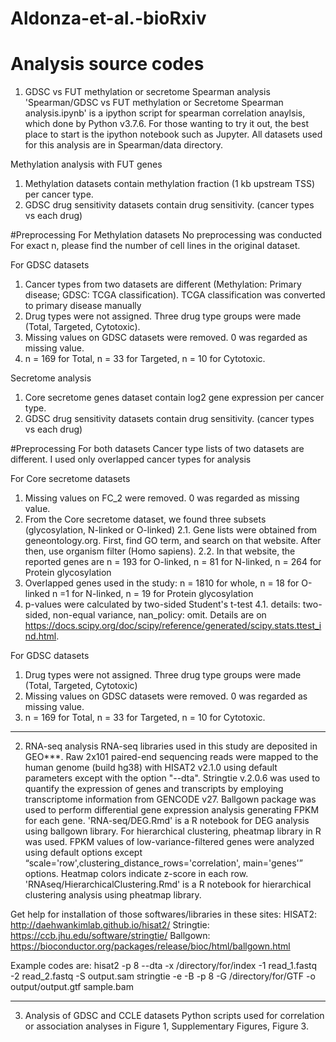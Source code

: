 # Aldonza-et-al.-bioRxiv

# Analysis source codes

1. GDSC vs FUT methylation or secretome Spearman analysis
'Spearman/GDSC vs FUT methylation or Secretome Spearman analysis.ipynb' is a ipython script for spearman correlation anaylsis, which done by Python v3.7.6. For those wanting to try it out, the best place to start is the ipython notebook such as Jupyter. All datasets used for this analysis are in Spearman/data directory.

Methylation analysis with FUT genes
1. Methylation datasets contain methylation fraction (1 kb upstream TSS) per cancer type.
2. GDSC drug sensitivity datasets contain drug sensitivity. (cancer types vs each drug)

#Preprocessing
For Methylation datasets
No preprocessing was conducted
For exact n, please find the number of cell lines in the original dataset.

For GDSC datasets
1. Cancer types from two datasets are different (Methylation: Primary disease; GDSC: TCGA classification). TCGA classification was converted to primary disease manually
2. Drug types were not assigned. Three drug type groups were made (Total, Targeted, Cytotoxic).
3. Missing values on GDSC datasets were removed. 0 was regarded as missing value.
4. n = 169 for Total, n = 33 for Targeted, n = 10 for Cytotoxic.


Secretome analysis
1. Core secretome genes dataset contain log2 gene expression per cancer type.
2. GDSC drug sensitivity datasets contain drug sensitivity. (cancer types vs each drug)

#Preprocessing
For both datasets
Cancer type lists of two datasets are different. I used only overlapped cancer types for analysis

For Core secretome datasets
1. Missing values on FC_2 were removed. 0 was regarded as missing value.
2. From the Core secretome dataset, we found three subsets (glycosylation, N-linked or O-linked)
2.1. Gene lists were obtained from geneontology.org. First, find GO term, and search on that website. After then, use organism filter (Homo sapiens).
2.2. In that website, the reported genes are n = 193 for O-linked, n = 81 for N-linked, n = 264 for Protein glycosylation
3. Overlapped genes used in the study: n = 1810 for whole, n = 18 for O-linked n =1 for N-linked, n = 19 for Protein glycosylation
4. p-values were calculated by two-sided Student's t-test
4.1. details: two-sided, non-equal variance, nan_policy: omit. Details are on https://docs.scipy.org/doc/scipy/reference/generated/scipy.stats.ttest_ind.html.

For GDSC datasets
1. Drug types were not assigned. Three drug type groups were made (Total, Targeted, Cytotoxic)
2. Missing values on GDSC datasets were removed. 0 was regarded as missing value.
3. n = 169 for Total, n = 33 for Targeted, n = 10 for Cytotoxic.
______

2. RNA-seq analysis
RNA-seq libraries used in this study are deposited in GEO***. Raw 2x101 paired-end sequencing reads were mapped to the human genome (build hg38) with HISAT2 v2.1.0 using default parameters except with the option "--dta". Stringtie v.2.0.6 was used to quantify the expression of genes and transcripts by employing transcriptome information from GENCODE v27. 
Ballgown package was used to perform differential gene expression analysis generating FPKM for each gene. 'RNA-seq/DEG.Rmd' is a R notebook for DEG analysis using ballgown library.
For hierarchical clustering, pheatmap library in R was used. FPKM values of low-variance-filtered genes were analyzed using default options except “scale='row',clustering_distance_rows='correlation', main='genes'” options. Heatmap colors indicate z-score in each row. 'RNAseq/HierarchicalClustering.Rmd' is a R notebook for hierarchical clustering analysis using pheatmap library.

Get help for installation of those softwares/libraries in these sites:
HISAT2: http://daehwankimlab.github.io/hisat2/
Stringtie: https://ccb.jhu.edu/software/stringtie/
Ballgown: https://bioconductor.org/packages/release/bioc/html/ballgown.html

Example codes are:
hisat2 -p 8 --dta -x /directory/for/index -1 read_1.fastq -2 read_2.fastq -S output.sam
stringtie -e -B -p 8 -G /directory/for/GTF -o output/output.gtf sample.bam

______

3. Analysis of GDSC and CCLE datasets
Python scripts used for correlation or association analyses in Figure 1, Supplementary Figures, Figure 3.

